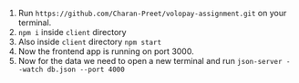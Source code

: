 1. Run `https://github.com/Charan-Preet/volopay-assignment.git` on your terminal.
2. `npm i` inside `client` directory
3. Also inside `client` directory `npm start`
4. Now the frontend app is running on port 3000.
5. Now for the data we need to open a new terminal and run `json-server --watch db.json --port 4000`
